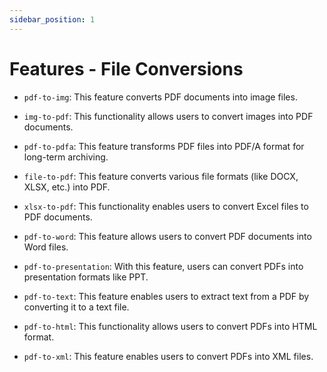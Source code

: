 ```yaml
---
sidebar_position: 1
---
```

# Features - File Conversions

- `pdf-to-img`: This feature converts PDF documents into image files.

- `img-to-pdf`: This functionality allows users to convert images into PDF documents.

- `pdf-to-pdfa`: This feature transforms PDF files into PDF/A format for long-term archiving.

- `file-to-pdf`: This feature converts various file formats (like DOCX, XLSX, etc.) into PDF.

- `xlsx-to-pdf`: This functionality enables users to convert Excel files to PDF documents.

- `pdf-to-word`: This feature allows users to convert PDF documents into Word files.

- `pdf-to-presentation`: With this feature, users can convert PDFs into presentation formats like PPT.

- `pdf-to-text`: This feature enables users to extract text from a PDF by converting it to a text file.

- `pdf-to-html`: This functionality allows users to convert PDFs into HTML format.

- `pdf-to-xml`: This feature enables users to convert PDFs into XML files.
